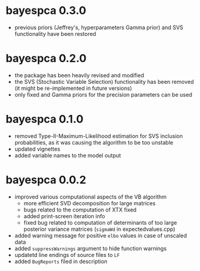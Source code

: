# bayespca 0.3.0 
* previous priors (Jeffrey's, hyperparameters Gamma prior) and SVS functionality have been restored 

# bayespca 0.2.0 
* the package has been heavily revised and modified
* the SVS (Stochastic Variable Selection) functionality has been removed  (it might be re-implemented in future versions) 
* only fixed and Gamma priors for the precision parameters can be used 

# bayespca 0.1.0
* removed Type-II-Maximum-Likelihood estimation for SVS inclusion probabilities, as it was causing the algorithm to be too unstable 
* updated vignettes 
* added variable names to the model output 


# bayespca 0.0.2
* improved various computational aspects of the VB algorithm
    * more efficient SVD decomposition for large matrices 
	* bugs related to the computation of XTX fixed 
	* added print-screen iteration info 
	* fixed bug related to computation of determinants of too large posterior variance matrices (```sigmaWd``` in expectedvalues.cpp)
* added warning message for positive ```elbo``` values in case of unscaled data 
* added ```suppressWarnings``` argument to hide function warnings 
* updatetd line endings of source files to ```LF```
* added ```BugReports``` filed in description 
	


